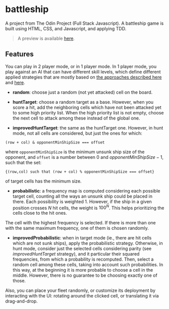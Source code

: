 # battleship

A project from The Odin Project (Full Stack Javascript).
A battleship game is built using HTML, CSS, and Javascript, and applying TDD.

> A preview is available [here](https://jjjmdev.github.io/battleship/).

## Features

You can play in 2 player mode, or in 1 player mode. In 1 player mode, you play against an AI that can have different skill levels, which define different applied strategies that are mostly based on [the approaches described here](https://www.datagenetics.com/blog/december32011/) and [here](https://towardsdatascience.com/coding-an-intelligent-battleship-agent-bf0064a4b319).

- **random**: choose just a random (not yet attacked) cell on the board.

- **huntTarget**: choose a random target as a base. However, when you score a hit, add the neighboring cells which have not been attacked yet to some high priority list. When the high priority list is not empty, choose the next cell to attack among these instead of the global one.

- **improvedHuntTarget**: the same as the huntTarget one. However, in hunt mode, not all cells are considered, but just the ones for which:

```
(row + col) & opponentMinShipSize === offset
```

where `opponentMinShipSize` is the minimum unsunk ship size of the opponent, and `offset` is a number between $0$ and $opponentMinShipSize-1$, such that the set:

```
{(row,col) such that (row + col) % opponentMinShipSize === offset}
```

of target cells has the minimum size.

- **probabilistic**: a frequency map is computed considering each possible target cell, counting all the ways an unsunk ship could be placed in there. Each possibility is weighted $1$. However, if the ship in a given position crosses $N$ hit cells, the weight is $100^N$. This helps prioritizing the cells close to the hit ones.

The cell with the highest frequency is selected. If there is more than one with the same maximum frequency, one of them is chosen randomly.

- **improvedProbabilistic**: when in target mode (ie., there are hit cells which are not sunk ships), apply the probabilistic strategy.
  Otherwise, in hunt mode, consider just the selected cells considering parity (see _improvedHuntTarget_ strategy), and it particular their squared frequencies, from which a probability is recomputed. Then, select a random cell among these cells, taking into account such probabilities. In this way, at the beginning it is more probable to choose a cell in the middle. However, there is no guarantee to be choosing exactly one of those.

Also, you can place your fleet randomly, or customize its deployment by interacting with the UI: rotating around the clicked cell, or translating it via drag-and-drop.
